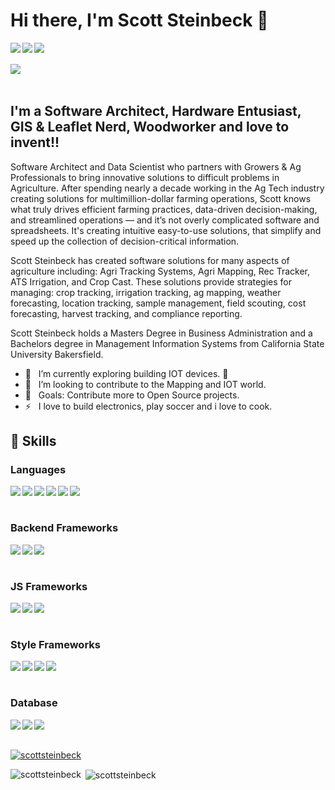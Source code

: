 # Hi there, I'm Scott Steinbeck 👋

<img align="left" src="https://cfmlbadges.monkehworks.com/images/badges/made-with-caffeine.svg">
<img align="left" src="https://cfmlbadges.monkehworks.com/images/badges/made-with-cfml.svg">
<img align="left" src="https://cfmlbadges.monkehworks.com/images/badges/made-with-vue.svg">

<br/>
<br/>

<img align="left" src="https://cfmlbadges.monkehworks.com/images/badges/built-with-commandbox.svg">

<br/>
<br/>

## I'm a Software Architect, Hardware Entusiast, GIS & Leaflet Nerd, Woodworker and love to invent!!

Software Architect and Data Scientist who partners with Growers & Ag Professionals to bring innovative solutions to difficult problems in Agriculture. After spending nearly a decade working in the Ag Tech industry creating solutions for multimillion-dollar farming operations, Scott knows what truly drives efficient farming practices, data-driven decision-making, and streamlined operations — and it’s not overly complicated software and spreadsheets. It's creating intuitive easy-to-use solutions, that simplify and speed up the collection of decision-critical information.

Scott Steinbeck has created software solutions for many aspects of agriculture including: Agri Tracking Systems, Agri Mapping, Rec Tracker, ATS Irrigation, and Crop Cast. These solutions provide strategies for managing: crop tracking, irrigation tracking, ag mapping, weather forecasting, location tracking, sample management, field scouting, cost forecasting, harvest tracking, and compliance reporting.

Scott Steinbeck holds a Masters Degree in Business Administration and a Bachelors degree in Management Information Systems from California State University Bakersfield.


- 🌱 &nbsp;  I’m currently exploring building IOT devices. 🤣
- 👯 &nbsp;  I’m looking to contribute to the Mapping and IOT world.
- 🥅 &nbsp;  Goals: Contribute more to Open Source projects.
- ⚡  &nbsp; I love to build electronics, play soccer and i love to cook.

## 🚀 Skills

### Languages
<img align="left" src="https://cfmlbadges.monkehworks.com/images/badges/powered-by-cfml.svg">
<img align="left" src="https://img.shields.io/badge/javascript-%23F7DF1E.svg?&style=for-the-badge&logo=javascript&logoColor=black">
<img align="left" src="https://img.shields.io/badge/python-%233776AB.svg?&style=for-the-badge&logo=python&logoColor=white">
<img align="left" src="https://img.shields.io/badge/node.js%20-%2343853D.svg?&style=for-the-badge&logo=node.js&logoColor=white">
<img align="left" src="https://img.shields.io/badge/java-%23ED8B00.svg?&style=for-the-badge&logo=java&logoColor=white">
<img align="left" src="https://img.shields.io/badge/php-%23777BB4.svg?&style=for-the-badge&logo=php&logoColor=white">


<br />
<br />

### Backend Frameworks
<img align="left" src="https://img.shields.io/badge/express.js%20-%23404d59.svg?&style=for-the-badge">
<img align="left" src="https://img.shields.io/badge/laravel%20-%23FF2D20.svg?&style=for-the-badge&logo=laravel&logoColor=white">
<img align="left" src="https://cfmlbadges.monkehworks.com/images/badges/built-with-coldbox.svg">


<br />
<br />

### JS Frameworks
<img align="left" src="https://img.shields.io/badge/vuejs%20-%2335495e.svg?&style=for-the-badge&logo=vue.js&logoColor=%234FC08D">
<img align="left" src="https://img.shields.io/badge/react%20-%2320232a.svg?&style=for-the-badge&logo=react&logoColor=%2361DAFB">
<img align="left" src="https://img.shields.io/badge/angular%20-%23DD0031.svg?&style=for-the-badge&logo=angular&logoColor=white">


<br />
<br />

### Style Frameworks
<img  align="left" src="https://img.shields.io/badge/tailwindcss%20-%2338B2AC.svg?&style=for-the-badge&logo=tailwind-css&logoColor=white">
<img  align="left" src="https://img.shields.io/badge/bootstrap%20-%23563D7C.svg?&style=for-the-badge&logo=bootstrap&logoColor=white">
<img  align="left" src="https://img.shields.io/badge/sass%20-%23CC6699.svg?&style=for-the-badge&logo=sass&logoColor=white">
<img  align="left" src="https://img.shields.io/badge/markdown-%23000000.svg?&style=for-the-badge&logo=markdown&logoColor=white">


<br />
<br />

### Database
<img align="left" src="https://img.shields.io/badge/mysql-%2300f.svg?&style=for-the-badge&logo=mysql&logoColor=white">
<img align="left" src="https://img.shields.io/badge/postgres-%23316192.svg?&style=for-the-badge&logo=postgresql&logoColor=white">
<img align="left" src="https://img.shields.io/badge/sqlite-%2307405e.svg?&style=for-the-badge&logo=sqlite&logoColor=white">


<br />
<br />


<p align="left"> <a href="https://github.com/ryo-ma/github-profile-trophy"><img src="https://github-profile-trophy.vercel.app/?username=scottsteinbeck" alt="scottsteinbeck" /></a> </p>

<p><img align="left" src="https://github-readme-stats.vercel.app/api?username=scottsteinbeck&show_icons=true&locale=en" alt="scottsteinbeck" /></p>

<p>&nbsp;<img align="center" src="https://github-readme-stats.vercel.app/api/top-langs?username=scottsteinbeck&show_icons=true&locale=en&layout=compact" alt="scottsteinbeck" /></p>


[blog]: https://aresdev.com/
[linkedin]: https://www.linkedin.com/in/scott-steinbeck/
